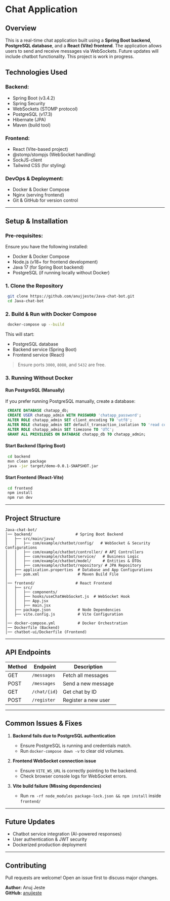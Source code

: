 # Chat Application

## Overview

This is a real-time chat application built using a **Spring Boot backend**, **PostgreSQL database**, and a **React (Vite) frontend**. The application allows users to send and receive messages via WebSockets. Future updates will include chatbot functionality. This project is work in progress.

## **Technologies Used**

### **Backend:**

- Spring Boot (v3.4.2)
- Spring Security
- WebSockets (STOMP protocol)
- PostgreSQL (v17.3)
- Hibernate (JPA)
- Maven (build tool)

### **Frontend:**

- React (Vite-based project)
- @stomp/stompjs (WebSocket handling)
- SockJS-client
- Tailwind CSS (for styling)

### **DevOps & Deployment:**

- Docker & Docker Compose
- Nginx (serving frontend)
- Git & GitHub for version control

---

## **Setup & Installation**

### **Pre-requisites:**

Ensure you have the following installed:

- Docker & Docker Compose
- Node.js (v18+ for frontend development)
- Java 17 (for Spring Boot backend)
- PostgreSQL (if running locally without Docker)

### **1. Clone the Repository**

```bash
 git clone https://github.com/anujjeste/Java-chat-bot.git
 cd Java-chat-bot
```

### **2. Build & Run with Docker Compose**

```bash
 docker-compose up --build
```

This will start:

- PostgreSQL database
- Backend service (Spring Boot)
- Frontend service (React)

> Ensure ports `3000`, `8080`, and `5432` are free.

### **3. Running Without Docker**

#### **Run PostgreSQL (Manually)**

If you prefer running PostgreSQL manually, create a database:

```sql
 CREATE DATABASE chatapp_db;
 CREATE USER chatapp_admin WITH PASSWORD 'chatapp_password';
 ALTER ROLE chatapp_admin SET client_encoding TO 'utf8';
 ALTER ROLE chatapp_admin SET default_transaction_isolation TO 'read committed';
 ALTER ROLE chatapp_admin SET timezone TO 'UTC';
 GRANT ALL PRIVILEGES ON DATABASE chatapp_db TO chatapp_admin;
```

#### **Start Backend (Spring Boot)**

```bash
 cd backend
 mvn clean package
 java -jar target/demo-0.0.1-SNAPSHOT.jar
```

#### **Start Frontend (React-Vite)**

```bash
 cd frontend
 npm install
 npm run dev
```

---

## **Project Structure**

```
Java-chat-bot/
│── backend/                   # Spring Boot Backend
│   ├── src/main/java/
│   │   ├── com/example/chatbot/config/   # WebSocket & Security Configurations
│   │   ├── com/example/chatbot/controller/ # API Controllers
│   │   ├── com/example/chatbot/service/   # Business Logic
│   │   ├── com/example/chatbot/model/     # Entities & DTOs
│   │   ├── com/example/chatbot/repository/ # JPA Repository
│   ├── application.properties  # Database and App Configurations
│   ├── pom.xml                 # Maven Build File
│
│── frontend/                  # React Frontend
│   ├── src/
│   │   ├── components/
│   │   ├── hooks/useChatWebSocket.js  # WebSocket Hook
│   │   ├── App.jsx
│   │   ├── main.jsx
│   ├── package.json            # Node Dependencies
│   ├── vite.config.js          # Vite Configuration
│
│── docker-compose.yml          # Docker Orchestration
│── Dockerfile (Backend)
│── chatbot-ui/Dockerfile (Frontend)
```

---

## **API Endpoints**

| Method | Endpoint     | Description         |
| ------ | ------------ | ------------------- |
| GET    | `/messages`  | Fetch all messages  |
| POST   | `/messages`  | Send a new message  |
| GET    | `/chat/{id}` | Get chat by ID      |
| POST   | `/register`  | Register a new user |

---

## **Common Issues & Fixes**

1. **Backend fails due to PostgreSQL authentication**

   - Ensure PostgreSQL is running and credentials match.
   - Run `docker-compose down -v` to clear old volumes.

2. **Frontend WebSocket connection issue**

   - Ensure `VITE_WS_URL` is correctly pointing to the backend.
   - Check browser console logs for WebSocket errors.

3. **Vite build failure (Missing dependencies)**

   - Run `rm -rf node_modules package-lock.json && npm install` inside `frontend/`

---

## **Future Updates**

- Chatbot service integration (AI-powered responses)
- User authentication & JWT security
- Dockerized production deployment

---

## **Contributing**

Pull requests are welcome! Open an issue first to discuss major changes.

**Author:** Anuj Jeste\
**GitHub:** [anujjeste](https://github.com/anujjeste)


